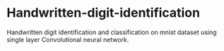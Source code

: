 # Handwritten-digit-identification
Handwritten digit identification and classification on mnist dataset using single layer Convolutional neural network.
